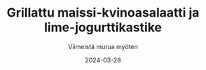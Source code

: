 ---
title: "Grillattu maissi-kvinoasalaatti ja lime-jogurttikastike"
image: "https://vegaanibotti.lauravuo.me/2024/03/2024-03-28_small.png"
date: 2024-03-28
receipt_url: "https://viimeistamuruamyoten.com/grillattu-maissi-kvinoasalaatti-ja-lime-jogurttikastike/"
author: "Viimeistä murua myöten"
---